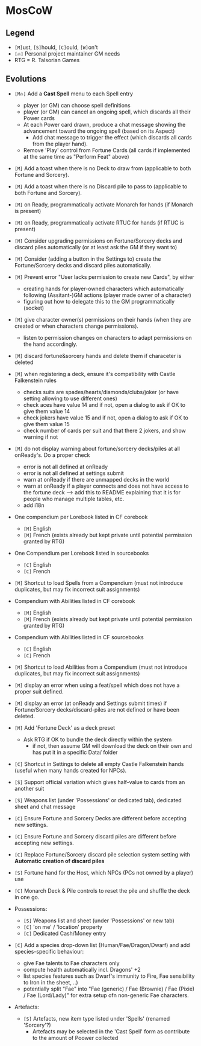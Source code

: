 # MosCoW

## Legend

+ `[M]`ust, `[S]`hould, `[C]`ould, `[W]`on't
+ `[🔥]` Personal project maintainer GM needs
+ RTG = R. Talsorian Games

## Evolutions

+ `[M🔥]` Add a **Cast Spell** menu to each Spell entry
  + player (or GM) can choose spell definitions
  + player (or GM) can cancel an ongoing spell, which discards all their Power cards
  + At each Power card drawn, produce a chat message showing the advancement toward the ongoing spell (based on its Aspect)
    + Add chat message to trigger the effect (which discards all cards from the player hand).
  + Remove 'Play' control from Fortune Cards (all cards if implemented at the same time as "Perform Feat" above)

+ `[M]` Add a toast when there is no Deck to draw from (applicable to both Fortune and Sorcery).
+ `[M]` Add a toast when there is no Discard pile to pass to (applicable to both Fortune and Sorcery).

+ `[M]` on Ready, programmatically activate Monarch for hands (if Monarch is present)
+ `[M]` on Ready, programmatically activate RTUC for hands (if RTUC is present)

+ `[M]` Consider upgrading permissions on Fortune/Sorcery decks and discard piles automatically (or at least ask the GM if they want to)
+ `[M]` Consider (adding a button in the Settings to) create the Fortune/Sorcery decks and discard piles automatically.

+ `[M]` Prevent error "User <playername> lacks permission to create new Cards", by either
  + creating hands for player-owned characters which automatically following (Assitant-)GM actions (player made owner of a character)
  + figuring out how to delegate this to the GM programmatically (socket)

+ `[M]` give character owner(s) permissions on their hands (when they are created or when characters change permissions).
  + listen to permission changes on characters to adapt permissions on the hand accordingly.

+ `[M]` discard fortune&sorcery hands and delete them if characeter is deleted

+ `[M]` when registering a deck, ensure it's compatibility with Castle Falkenstein rules
  + checks suits are spades/hearts/diamonds/clubs/joker (or have setting allowing to use different ones)
  + check aces have value 14 and if not, open a dialog to ask if OK to give them value 14
  + check jokers have value 15 and if not, open a dialog to ask if OK to give them value 15
  + check number of cards per suit and that there 2 jokers, and show warning if not

+ `[M]` do not display warning about fortune/sorcery decks/piles at all onReady's. Do a proper check
  + error is not all defined at onReady
  + error is not all defined at settings submit
  + warn at onReady if there are unmapped decks in the world
  + warn at onReady if a player connects and does not have access to the fortune deck --> add this to README explaining that it is for people who manage multiple tables, etc.
  + add i18n

+ One compendium per Lorebook listed in CF corebook
  + `[M]` English
  + `[M]` French (exists already but kept private until potential permission granted by RTG)
+ One Compendium per Lorebook listed in sourcebooks
  + `[C]` English
  + `[C]` French
+ `[M]` Shortcut to load Spells from a Compendium (must not introduce duplicates, but may fix incorrect suit assignments)

+ Compendium with Abilities listed in CF corebook
  + `[M]` English
  + `[M]` French (exists already but kept private until potential permission granted by RTG)
+ Compendium with Abilities listed in CF sourcebooks
  + `[C]` English
  + `[C]` French
+ `[M]` Shortcut to load Abilities from a Compendium (must not introduce duplicates, but may fix incorrect suit assignments)

+ `[M]` display an error when using a feat/spell which does not have a proper suit defined.

+ `[M]` display an error (at onReady and Settings submit times) if Fortune/Sorcery decks/discard-piles are not defined or have been deleted.

+ `[M]` Add 'Fortune Deck' as a deck preset
    + Ask RTG if OK to bundle the deck directly within the system
        + if not, then assume GM will download the deck on their own and has put it in a specific Data/ folder

+ `[C]` Shortcut in Settings to delete all empty Castle Falkenstein hands (useful when many hands created for NPCs).

+ `[S]` Support official variation which gives half-value to cards from an another suit

+ `[S]` Weapons list (under 'Possessions' or dedicated tab), dedicated sheet and chat message

+ `[C]` Ensure Fortune and Sorcery Decks are different before accepting new settings.
+ `[C]` Ensure Fortune and Sorcery discard piles are different before accepting new settings.
+ `[C]` Replace Fortune/Sorcery discard pile selection system setting with **Automatic creation of discard piles**

+ `[S]` Fortune hand for the Host, which NPCs (PCs not owned by a player) use

+ `[C]` Monarch Deck & Pile controls to reset the pile and shuffle the deck in one go.

+ Possessions:
  + `[S]` Weapons list and sheet (under 'Possessions' or new tab)
  + `[C]` 'on me' / 'location' property
  + `[C]` Dedicated Cash/Money entry

+ `[C]` Add a species drop-down list (Human/Fae/Dragon/Dwarf) and add species-specific behaviour:
  + give Fae talents to Fae characters only
  + compute health automatically incl. Dragons' +2
  + list species features such as Dwarf's immunity to Fire, Fae sensibility to Iron in the sheet, ..)
  + potentially split "Fae" into "Fae (generic) / Fae (Brownie) / Fae (Pixie) / Fae (Lord/Lady)" for extra setup ofn non-generic Fae characters.

+ Artefacts:
  + `[S]` Artefacts, new item type listed under 'Spells' (renamed 'Sorcery'?)
    + Artefacts may be selected in the 'Cast Spell' form as contribute to the amount of Poower collected
